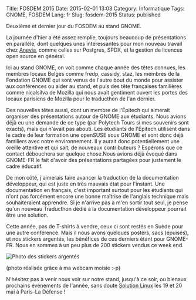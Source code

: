 Title: FOSDEM 2015
Date: 2015-02-01 13:03
Category: Informatique
Tags: GNOME, FOSDEM
Lang: fr
Slug: fosdem-2015
Status: published

Deuxième et dernier jour du FOSDEM au stand GNOME.

La journée d'hier a été assez remplie, toujours beaucoup de présentations en
parallèle, dont quelques unes intéressantes pour mon nouveau travail chez
[Anevia](http://www.anevia-group.com), comme celles sur Postgres, SPDX, et la
gestion de licences open source en général.

Ici au stand GNOME, on voit comme chaque année des têtes connues, les membres
locaux Belges comme fredp, cassidy, staz, les membres de la Fondation GNOME qui
sont venus de l'autre bout du monde pour assister aux conférences ou aider au
stand, et puis des tête françaises familières comme nicalsilva de Mozilla qui
nous avait gentiment ouvert les portes des locaux parisiens de Mozilla pour le
traducthon de l'an dernier.

Des nouvelles têtes aussi, dont un membre de l'Épitech qui aimerait organiser
des présentations autour de GNOME aux étudiants. Nous avions déjà eu une
demande de ce type (par Polytech Tours si mes souvenirs sont exacts), mais qui
n'avait pas abouti. Les étudiants de l'Épitech utilisent dans le cadre de leur
formation une openSUSE sous GNOME et sont donc déjà familiers avec notre
environnement. Il y aurait donc potentiellement une oreille attentive et qui
sait, de nouveaux contributeurs ? Espérons que ce contact débouchera sur
quelque chose.Nous avions déjà évoqué dans GNOME-FR le fait d'avoir des
présentations partagées pour justement le cadre éducatif.

De mon côté, j'aimerais faire avancer la traduction de la documentation
développeur, qui est juste en très mauvais état pour l'instant. Une
documentation en français, c'est important surtout pour les étudiants qui n'ont
pas forcément encore une bonne maîtrise de l'anglais technique mais
souhaiteraient apprendre. Si je n'arrive pas à m'en sortir tout seul, je pense
qu'un nouveau Traducthon dédié à la documentation développeur pourrait être une
solution.

Cette année, pas de T-shirts à vendre, ceux ci sont restés en Suède pour une
autre conférence. Mais il nous avons quelques posters, sacs (épuisés), et nos
stickers argentés, les bénéfices de ces derniers étant pour GNOME-FR. Nous en
sommes à un peu plus de 200 stickers vendus ce week end.

![Photo des stickers
argentés]({static}/media/fosdem/2015/2015-02-01-120543.jpg)

(photo réalisée grâce à ma webcam moisie :-p)

N'hésitez pas à venir nous voir sur notre stand, jusqu'à ce soir, ou bienaux
prochains événements de l'année, sans doute [Solution
Linux](http://www.solutionslinux.fr/) les 19 et 20 mai à Paris-La Défense !
